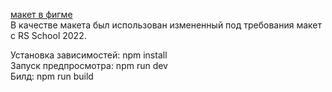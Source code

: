 [макет в фигме](https://www.figma.com/design/adwqrK9Efu8IW2pjHxS4sw/shelter?node-id=94%3A43&t=RB1TnbK8RGyzhz0b-1)  
В качестве макета был использован измененный под требования макет с RS School 2022.

Установка зависимостей: npm install  
Запуск предпросмотра: npm run dev  
Билд: npm run build  
<!---
# kitis

This template should help get you started developing with Vue 3 in Vite.

## Recommended IDE Setup

[VSCode](https://code.visualstudio.com/) + [Volar](https://marketplace.visualstudio.com/items?itemName=Vue.volar) (and disable Vetur).

## Type Support for `.vue` Imports in TS

TypeScript cannot handle type information for `.vue` imports by default, so we replace the `tsc` CLI with `vue-tsc` for type checking. In editors, we need [Volar](https://marketplace.visualstudio.com/items?itemName=Vue.volar) to make the TypeScript language service aware of `.vue` types.

## Customize configuration

See [Vite Configuration Reference](https://vitejs.dev/config/).

## Project Setup

```sh
npm install
```

### Compile and Hot-Reload for Development

```sh
npm run dev
```

### Type-Check, Compile and Minify for Production

```sh
npm run build
```

### Lint with [ESLint](https://eslint.org/)

```sh
npm run lint
```
-->
